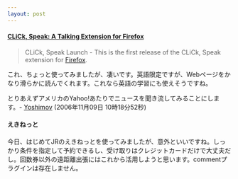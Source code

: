 ```yaml
---
layout: post
---
```

<h4><a href="http://clickspeak.clcworld.net/">CLiCk, Speak: A Talking Extension for Firefox</a></h4>
<blockquote><p>CLiCk, Speak Launch - This is the first release of the CLiCk, Speak extension for <a href="http://www.mozilla-japan.org/products/firefox/">Firefox</a>.</p>
</blockquote>
<p>これ、ちょっと使ってみましたが、凄いです。英語限定ですが、Webページをかなり滑らかに読んでくれます。これなら英語の学習にも使えそうですね。</p>
<p>とりあえずアメリカのYahoo!あたりでニュースを聞き流してみることにします。- <a href="/?page=Yoshimov" class="wikipage">Yoshimov</a> (2006年11月09日 10時18分52秒)</p>
<h4>えきねっと</h4>
<p>今日、はじめてJRのえきねっとを使ってみましたが、意外といいですね。しっかり条件を指定して予約できるし、受け取りはクレジットカードだけで大丈夫だし。回数券以外の遠距離出張にはこれから活用しようと思います。<span class="error">commentプラグインは存在しません。</span> </p>
